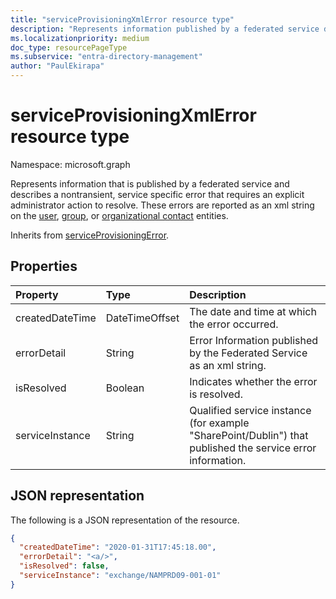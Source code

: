 ```yaml
---
title: "serviceProvisioningXmlError resource type"
description: "Represents information published by a federated service describing a nontransient, service-specific error regarding the properties or link from an object that is represented as an xml string"
ms.localizationpriority: medium
doc_type: resourcePageType
ms.subservice: "entra-directory-management"
author: "PaulEkirapa"
---
```


# serviceProvisioningXmlError resource type

Namespace: microsoft.graph

Represents information that is published by a federated service and describes a nontransient, service specific error that requires an explicit administrator action to resolve. These errors are reported as an xml string on the [user](user.md), [group](group.md), or [organizational contact](orgcontact.md) entities.

Inherits from [serviceProvisioningError](../resources/serviceprovisioningerror.md).

## Properties

| Property        | Type           | Description                                                                                                |
| :-------------- | :------------- | :--------------------------------------------------------------------------------------------------------- |
| createdDateTime | DateTimeOffset | The date and time at which the error occurred.                                                             |
| errorDetail     | String         | Error Information published by the Federated Service as an xml string.                                     |
| isResolved      | Boolean        | Indicates whether the error is resolved.                                                                   |
| serviceInstance | String         | Qualified service instance (for example "SharePoint/Dublin") that published the service error information. |

## JSON representation

The following is a JSON representation of the resource.

<!-- {
  "blockType": "resource",
  "optionalProperties": [
  ],
  "@odata.type": "microsoft.graph.serviceProvisioningXmlError"
}-->

```json
{
  "createdDateTime": "2020-01-31T17:45:18.00",
  "errorDetail": "<a/>",
  "isResolved": false,
  "serviceInstance": "exchange/NAMPRD09-001-01"
}
```
